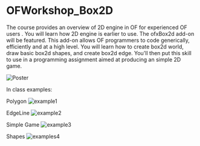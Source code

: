 OFWorkshop_Box2D
================
The course provides an overview of 2D engine in OF for experienced OF users . You will learn how 2D engine is earlier to use. The ofxBox2d add-on will be featured. This add-on allows OF programmers to code generically, efficiently and at a high level. You will learn how to create box2d world,  draw basic box2d shapes, and create box2d edge. You'll then put this skill to use in a programming assignment aimed at producing an simple 2D game.

![Poster](https://raw.githubusercontent.com/openFrameworksWorkshop/OFWorkshop_Box2D/master/Asset/poster.jpeg)

In class examples:

Polygon
![example1](https://raw.githubusercontent.com/openFrameworksWorkshop/OFWorkshop_Box2D/master/Asset/Screenshot-2014-06-07-15.42.27.png)

EdgeLine
![example2](https://raw.githubusercontent.com/openFrameworksWorkshop/OFWorkshop_Box2D/master/Asset/Screenshot%202014-06-07%2018.35.34.png)

Simple Game
![example3](https://raw.githubusercontent.com/openFrameworksWorkshop/OFWorkshop_Box2D/master/Asset/Screenshot%202014-06-07%2018.34.28.png)

Shapes
![examples4](https://raw.githubusercontent.com/openFrameworksWorkshop/OFWorkshop_Box2D/master/Asset/Screenshot%202014-06-07%2018.36.05.png)